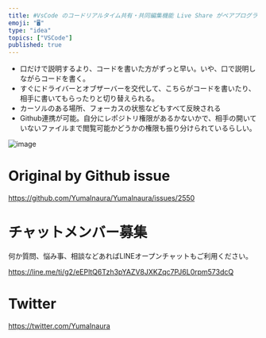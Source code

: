 ```yaml
---
title: #VsCode のコードリアルタイム共有・共同編集機能 Live Share がペアプログラミングに役立ちすぎて怖い
emoji: "🖥"
type: "idea"
topics: ["VSCode"]
published: true
---
```


- 口だけで説明するより、コードを書いた方がずっと早い。いや、口で説明しながらコードを書く。
- すぐにドライバーとオブザーバーを交代して、こちらがコードを書いたり、相手に書いてもらったりと切り替えられる。
- カーソルのある場所、フォーカスの状態などもすべて反映される
- Github連携が可能。自分にレポジトリ権限があるかないかで、相手の開いていないファイルまで閲覧可能かどうかの権限も振り分けられているらしい。


![image](https://user-images.githubusercontent.com/13635059/66111381-b788d880-e603-11e9-978d-e323cec30ed0.png)


# Original by Github issue

https://github.com/YumaInaura/YumaInaura/issues/2550








<!-- Update From Qiita API -->

# チャットメンバー募集


何か質問、悩み事、相談などあればLINEオープンチャットもご利用ください。

https://line.me/ti/g2/eEPltQ6Tzh3pYAZV8JXKZqc7PJ6L0rpm573dcQ





# Twitter


https://twitter.com/YumaInaura


<!-- Update From Qiita API -->


